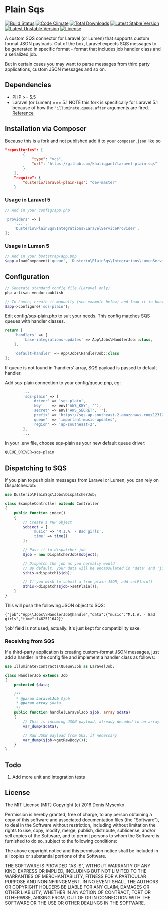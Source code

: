 # Plain Sqs
[![Build Status](https://travis-ci.org/dusterio/laravel-plain-sqs.svg)](https://travis-ci.org/dusterio/laravel-plain-sqs)
[![Code Climate](https://codeclimate.com/github/dusterio/link-preview/badges/gpa.svg)](https://codeclimate.com/github/dusterio/link-preview/badges)
[![Total Downloads](https://poser.pugx.org/dusterio/laravel-plain-sqs/d/total.svg)](https://packagist.org/packages/dusterio/laravel-plain-sqs)
[![Latest Stable Version](https://poser.pugx.org/dusterio/laravel-plain-sqs/v/stable.svg)](https://packagist.org/packages/dusterio/laravel-plain-sqs)
[![Latest Unstable Version](https://poser.pugx.org/dusterio/laravel-plain-sqs/v/unstable.svg)](https://packagist.org/packages/dusterio/laravel-plain-sqs)
[![License](https://poser.pugx.org/dusterio/laravel-plain-sqs/license.svg)](https://packagist.org/packages/dusterio/laravel-plain-sqs)

A custom SQS connector for Laravel (or Lumen) that supports custom format JSON payloads. Out of the box, Laravel expects
SQS messages to be generated in specific format - format that includes job handler class and a serialized job.

But in certain cases you may want to parse messages from third party applications, custom JSON messages and so on.

## Dependencies

* PHP >= 5.5
* Laravel (or Lumen) === 5.1
NOTE this fork is specifically for Laravel 5.1 because of how the 
`'illuminate.queue.after` arguments are fired. [Reference](https://github.com/laravel/framework/blob/5.1/src/Illuminate/Queue/Worker.php#L253)

## Installation via Composer

Because this is a fork and not published add it to your `composer.json` like so

```json
"repositories": [
        {
            "type": "vcs",
            "url": "https://github.com/khaliqgant/laravel-plain-sqs"
        }
    ],
    "require": {
        "dusterio/laravel-plain-sqs": "dev-master"
    }

```

### Usage in Laravel 5

```php
// Add in your config/app.php

'providers' => [
    '...',
    'Dusterio\PlainSqs\Integrations\LaravelServiceProvider',
];
```

### Usage in Lumen 5

```php
// Add in your bootstrap/app.php
$app->loadComponent('queue', 'Dusterio\PlainSqs\Integrations\LumenServiceProvider');
```

## Configuration

```php
// Generate standard config file (Laravel only)
php artisan vendor:publish

// In Lumen, create it manually (see example below) and load it in bootstrap/app.php
$app->configure('sqs-plain');
```

Edit config/sqs-plain.php to suit your needs. This config matches SQS queues with handler classes.

```php
return [
    'handlers' => [
        'base-integrations-updates' => App\Jobs\HandlerJob::class,
    ],

    'default-handler' => App\Jobs\HandlerJob::class
];
```

If queue is not found in 'handlers' array, SQS payload is passed to default handler.

Add sqs-plain connection to your config/queue.php, eg:
```php
        ...
        'sqs-plain' => [
            'driver' => 'sqs-plain',
            'key'    => env('AWS_KEY', ''),
            'secret' => env('AWS_SECRET', ''),
            'prefix' => 'https://sqs.ap-southeast-2.amazonaws.com/123123/',
            'queue'  => 'important-music-updates',
            'region' => 'ap-southeast-2',
        ],
        ...
```

In your .env file, choose sqs-plain as your new default queue driver:
```
QUEUE_DRIVER=sqs-plain
```

## Dispatching to SQS

If you plan to push plain messages from Laravel or Lumen, you can rely on DispatcherJob:

```php
use Dusterio\PlainSqs\Jobs\DispatcherJob;

class ExampleController extends Controller
{
    public function index()
    {
        // Create a PHP object
        $object = [
            'music' => 'M.I.A. - Bad girls',
            'time' => time()
        ];

        // Pass it to dispatcher job
        $job = new DispatcherJob($object);

        // Dispatch the job as you normally would
        // By default, your data will be encapsulated in 'data' and 'job' field will be added
        $this->dispatch($job);

        // If you wish to submit a true plain JSON, add setPlain()
        $this->dispatch($job->setPlain());
    }
}

```

This will push the following JSON object to SQS:

```
{"job":"App\\Jobs\\HandlerJob@handle","data":{"music":"M.I.A. - Bad girls","time":1462511642}}
```

'job' field is not used, actually. It's just kept for compatibility sake.

### Receiving from SQS

If a third-party application is creating custom-format JSON messages, just add a handler in the config file and
implement a handler class as follows:

```php
use Illuminate\Contracts\Queue\Job as LaravelJob;

class HandlerJob extends Job
{
    protected $data;

    /**
     * @param LaravelJob $job
     * @param array $data
     */
    public function handle(LaravelJob $job, array $data)
    {
        // This is incoming JSON payload, already decoded to an array
        var_dump($data);

        // Raw JSON payload from SQS, if necessary
        var_dump($job->getRawBody());
    }
}

```

## Todo

1. Add more unit and integration tests

## License

The MIT License (MIT)
Copyright (c) 2016 Denis Mysenko

Permission is hereby granted, free of charge, to any person obtaining a copy of this software and associated documentation files (the "Software"), to deal in the Software without restriction, including without limitation the rights to use, copy, modify, merge, publish, distribute, sublicense, and/or sell copies of the Software, and to permit persons to whom the Software is furnished to do so, subject to the following conditions:

The above copyright notice and this permission notice shall be included in all copies or substantial portions of the Software.

THE SOFTWARE IS PROVIDED "AS IS", WITHOUT WARRANTY OF ANY KIND, EXPRESS OR IMPLIED, INCLUDING BUT NOT LIMITED TO THE WARRANTIES OF MERCHANTABILITY, FITNESS FOR A PARTICULAR PURPOSE AND NONINFRINGEMENT. IN NO EVENT SHALL THE AUTHORS OR COPYRIGHT HOLDERS BE LIABLE FOR ANY CLAIM, DAMAGES OR OTHER LIABILITY, WHETHER IN AN ACTION OF CONTRACT, TORT OR OTHERWISE, ARISING FROM, OUT OF OR IN CONNECTION WITH THE SOFTWARE OR THE USE OR OTHER DEALINGS IN THE SOFTWARE.

